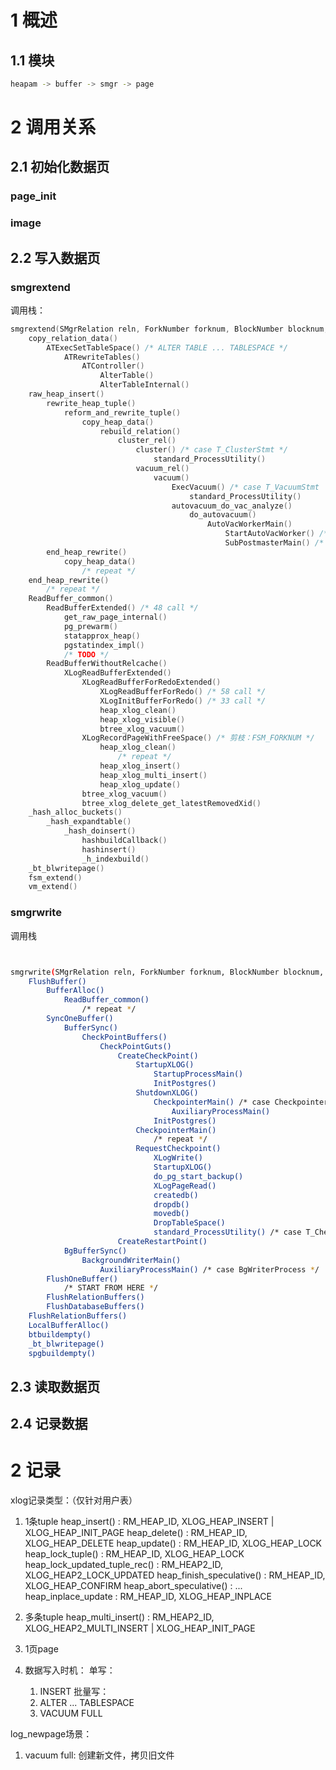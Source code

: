 # 1 概述
## 1.1 模块
```bash
heapam -> buffer -> smgr -> page
```

# 2 调用关系
## 2.1 初始化数据页
### page_init
### image
## 2.2  写入数据页
### smgrextend
调用栈：
```c
smgrextend(SMgrRelation reln, ForkNumber forknum, BlockNumber blocknum, char *buffer)
    copy_relation_data()
        ATExecSetTableSpace() /* ALTER TABLE ... TABLESPACE */
            ATRewriteTables()
                ATController()
                    AlterTable()
                    AlterTableInternal()
    raw_heap_insert()
        rewrite_heap_tuple()
            reform_and_rewrite_tuple()
                copy_heap_data()
                    rebuild_relation()
                        cluster_rel()
                            cluster() /* case T_ClusterStmt */
                                standard_ProcessUtility()
                            vacuum_rel()
                                vacuum()
                                    ExecVacuum() /* case T_VacuumStmt  */
                                        standard_ProcessUtility()
                                    autovacuum_do_vac_analyze()
                                        do_autovacuum()
                                            AutoVacWorkerMain()
                                                StartAutoVacWorker() /* TODO */
                                                SubPostmasterMain() /* --forkavworker */
        end_heap_rewrite()
            copy_heap_data()
                /* repeat */
    end_heap_rewrite()
        /* repeat */
    ReadBuffer_common()
        ReadBufferExtended() /* 48 call */
            get_raw_page_internal()
            pg_prewarm()
            statapprox_heap()
            pgstatindex_impl()
            /* TODO */
        ReadBufferWithoutRelcache()
            XLogReadBufferExtended()
                XLogReadBufferForRedoExtended()
                    XLogReadBufferForRedo() /* 58 call */
                    XLogInitBufferForRedo() /* 33 call */
                    heap_xlog_clean()
                    heap_xlog_visible()
                    btree_xlog_vacuum()
                XLogRecordPageWithFreeSpace() /* 剪枝：FSM_FORKNUM */
                    heap_xlog_clean()
                        /* repeat */
                    heap_xlog_insert()
                    heap_xlog_multi_insert()
                    heap_xlog_update()
                btree_xlog_vacuum()
                btree_xlog_delete_get_latestRemovedXid()
    _hash_alloc_buckets()
        _hash_expandtable()
            _hash_doinsert()
                hashbuildCallback()
                hashinsert()
                _h_indexbuild()
    _bt_blwritepage()
    fsm_extend()
    vm_extend()
```
### smgrwrite
调用栈
```bash


smgrwrite(SMgrRelation reln, ForkNumber forknum, BlockNumber blocknum, char *buffer)
    FlushBuffer()
        BufferAlloc()
            ReadBuffer_common()
                /* repeat */
        SyncOneBuffer()
            BufferSync()
                CheckPointBuffers()
                    CheckPointGuts()
                        CreateCheckPoint()
                            StartupXLOG()
                                StartupProcessMain()
                                InitPostgres()
                            ShutdownXLOG()
                                CheckpointerMain() /* case CheckpointerProcess */
                                    AuxiliaryProcessMain()
                                InitPostgres()
                            CheckpointerMain()
                                /* repeat */
                            RequestCheckpoint()
                                XLogWrite()
                                StartupXLOG()
                                do_pg_start_backup()
                                XLogPageRead()
                                createdb()
                                dropdb()
                                movedb()
                                DropTableSpace()
                                standard_ProcessUtility() /* case T_CheckPointStmt */
                        CreateRestartPoint()
            BgBufferSync()
                BackgroundWriterMain()
                    AuxiliaryProcessMain() /* case BgWriterProcess */
        FlushOneBuffer()
            /* START FROM HERE */
        FlushRelationBuffers()
        FlushDatabaseBuffers()
    FlushRelationBuffers()
    LocalBufferAlloc()
    btbuildempty()
    _bt_blwritepage()
    spgbuildempty()
```
## 2.3 读取数据页
## 2.4 记录数据

# 2 记录
xlog记录类型：（仅针对用户表）
1. 1条tuple
    heap_insert() : RM_HEAP_ID, XLOG_HEAP_INSERT | XLOG_HEAP_INIT_PAGE 
    heap_delete() : RM_HEAP_ID, XLOG_HEAP_DELETE
    heap_update() : RM_HEAP_ID, XLOG_HEAP_LOCK
    heap_lock_tuple() : RM_HEAP_ID, XLOG_HEAP_LOCK
    heap_lock_updated_tuple_rec() : RM_HEAP2_ID, XLOG_HEAP2_LOCK_UPDATED
    heap_finish_speculative() : RM_HEAP_ID, XLOG_HEAP_CONFIRM
    heap_abort_speculative() : ...
    heap_inplace_update : RM_HEAP_ID, XLOG_HEAP_INPLACE

2. 多条tuple
    heap_multi_insert() : RM_HEAP2_ID, XLOG_HEAP2_MULTI_INSERT | XLOG_HEAP_INIT_PAGE

3. 1页page

1. 数据写入时机：
    单写：
    1. INSERT
    批量写：
    2. ALTER ... TABLESPACE
    3. VACUUM FULL

log_newpage场景：
1. vacuum full: 创建新文件，拷贝旧文件